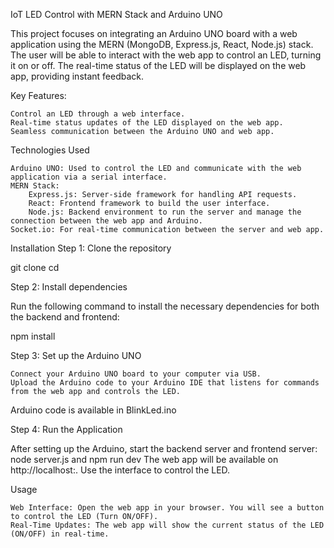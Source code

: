 IoT LED Control with MERN Stack and Arduino UNO

This project focuses on integrating an Arduino UNO board with a web application using the MERN (MongoDB, Express.js, React, Node.js) stack. The user will be able to interact with the web app to control an LED, turning it on or off. The real-time status of the LED will be displayed on the web app, providing instant feedback.

Key Features:

    Control an LED through a web interface.
    Real-time status updates of the LED displayed on the web app.
    Seamless communication between the Arduino UNO and web app.

Technologies Used

    Arduino UNO: Used to control the LED and communicate with the web application via a serial interface.
    MERN Stack:
        Express.js: Server-side framework for handling API requests.
        React: Frontend framework to build the user interface.
        Node.js: Backend environment to run the server and manage the connection between the web app and Arduino.
    Socket.io: For real-time communication between the server and web app.

Installation
Step 1: Clone the repository

git clone <your-repository-url>
cd <your-project-directory>

Step 2: Install dependencies

Run the following command to install the necessary dependencies for both the backend and frontend:

npm install

Step 3: Set up the Arduino UNO

    Connect your Arduino UNO board to your computer via USB.
    Upload the Arduino code to your Arduino IDE that listens for commands from the web app and controls the LED.

Arduino code is available in BlinkLed.ino

Step 4: Run the Application

After setting up the Arduino, start the backend server and frontend server: node server.js and npm run dev
The web app will be available on http://localhost:<PORT>. Use the interface to control the LED.

Usage

    Web Interface: Open the web app in your browser. You will see a button to control the LED (Turn ON/OFF).
    Real-Time Updates: The web app will show the current status of the LED (ON/OFF) in real-time.